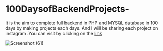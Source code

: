 # 100DaysofBackendProjects-
It is the aim to complete full backend in PHP and MYSQL database in 100 days by making projects each days. And I will be sharing each project on instagram .You can visit by clicking on the <a href="https://linktr.ee/codewithjayp">link</a>


![Screenshot (61)](https://user-images.githubusercontent.com/77070662/209958965-d324c3b5-36cf-42d9-825f-f4b96cadf184.png)


